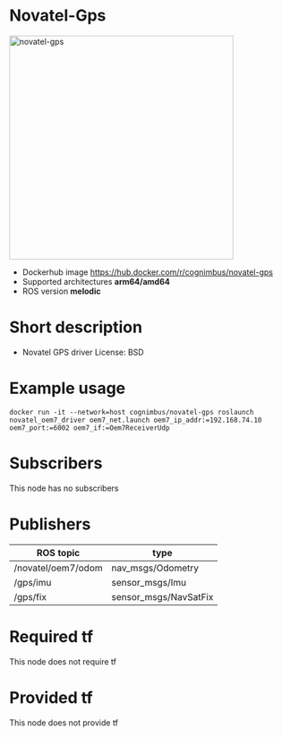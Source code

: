 # Novatel-Gps

<img src="./novatel-gps/Novatel.jpg" alt="novatel-gps" width="400"/>

* Dockerhub image https://hub.docker.com/r/cognimbus/novatel-gps
* Supported architectures <b>arm64/amd64</b>
* ROS version <b>melodic
</b>

# Short description
* Novatel GPS driver
License: BSD

# Example usage
```
docker run -it --network=host cognimbus/novatel-gps roslaunch novatel_oem7_driver oem7_net.launch oem7_ip_addr:=192.168.74.10 oem7_port:=6002 oem7_if:=Oem7ReceiverUdp
```

# Subscribers
This node has no subscribers


# Publishers
ROS topic | type
--- | ---
/novatel/oem7/odom | nav_msgs/Odometry
/gps/imu | sensor_msgs/Imu
/gps/fix | sensor_msgs/NavSatFix


# Required tf
This node does not require tf


# Provided tf
This node does not provide tf


